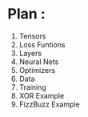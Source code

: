 

# Plan :
1. Tensors
2. Loss Funtions
3. Layers
4. Neural Nets
5. Optimizers
6. Data
7. Training
8. XOR Example
9. FizzBuzz Example